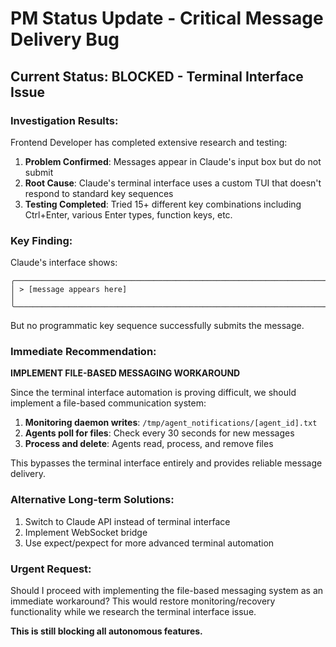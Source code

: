 # PM Status Update - Critical Message Delivery Bug

## Current Status: BLOCKED - Terminal Interface Issue

### Investigation Results:
Frontend Developer has completed extensive research and testing:

1. **Problem Confirmed**: Messages appear in Claude's input box but do not submit
2. **Root Cause**: Claude's terminal interface uses a custom TUI that doesn't respond to standard key sequences
3. **Testing Completed**: Tried 15+ different key combinations including Ctrl+Enter, various Enter types, function keys, etc.

### Key Finding:
Claude's interface shows:
```
╭──────────────────────────────────────────────────────────────────────────────╮
│ > [message appears here]                                                     │
╰──────────────────────────────────────────────────────────────────────────────╯
```

But no programmatic key sequence successfully submits the message.

### Immediate Recommendation:

**IMPLEMENT FILE-BASED MESSAGING WORKAROUND**

Since the terminal interface automation is proving difficult, we should implement a file-based communication system:

1. **Monitoring daemon writes**: `/tmp/agent_notifications/[agent_id].txt`
2. **Agents poll for files**: Check every 30 seconds for new messages
3. **Process and delete**: Agents read, process, and remove files

This bypasses the terminal interface entirely and provides reliable message delivery.

### Alternative Long-term Solutions:
1. Switch to Claude API instead of terminal interface
2. Implement WebSocket bridge
3. Use expect/pexpect for more advanced terminal automation

### Urgent Request:
Should I proceed with implementing the file-based messaging system as an immediate workaround? This would restore monitoring/recovery functionality while we research the terminal interface issue.

**This is still blocking all autonomous features.**
